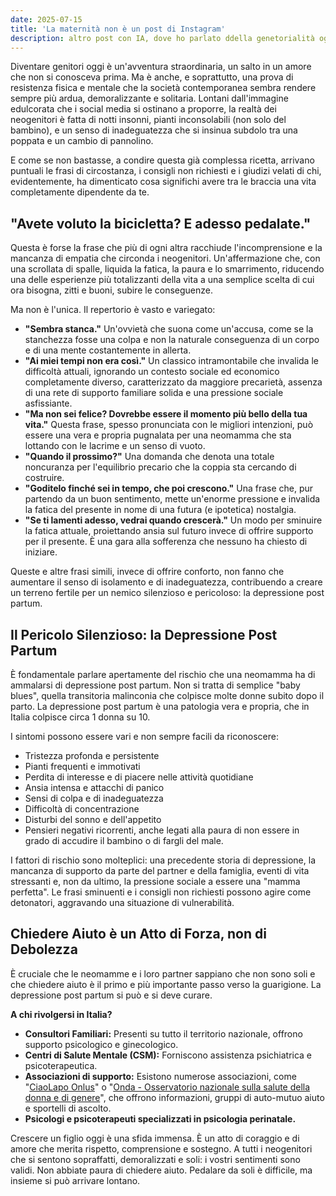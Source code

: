 ```yaml
---
date: 2025-07-15
title: 'La maternità non è un post di Instagram'
description: altro post con IA, dove ho parlato ddella genetorialità oggi
---
```

Diventare genitori oggi è un'avventura straordinaria, un salto in un amore che non si conosceva prima. Ma è anche, e soprattutto, una prova di resistenza fisica e mentale che la società contemporanea sembra rendere sempre più ardua, demoralizzante e solitaria. Lontani dall'immagine edulcorata che i social media si ostinano a proporre, la realtà dei neogenitori è fatta di notti insonni, pianti inconsolabili (non solo del bambino), e un senso di inadeguatezza che si insinua subdolo tra una poppata e un cambio di pannolino.

E come se non bastasse, a condire questa già complessa ricetta, arrivano puntuali le frasi di circostanza, i consigli non richiesti e i giudizi velati di chi, evidentemente, ha dimenticato cosa significhi avere tra le braccia una vita completamente dipendente da te.

## "Avete voluto la bicicletta? E adesso pedalate."

Questa è forse la frase che più di ogni altra racchiude l'incomprensione e la mancanza di empatia che circonda i neogenitori. Un'affermazione che, con una scrollata di spalle, liquida la fatica, la paura e lo smarrimento, riducendo una delle esperienze più totalizzanti della vita a una semplice scelta di cui ora bisogna, zitti e buoni, subire le conseguenze.

Ma non è l'unica. Il repertorio è vasto e variegato:

* **"Sembra stanca."** Un'ovvietà che suona come un'accusa, come se la stanchezza fosse una colpa e non la naturale conseguenza di un corpo e di una mente costantemente in allerta.
* **"Ai miei tempi non era così."** Un classico intramontabile che invalida le difficoltà attuali, ignorando un contesto sociale ed economico completamente diverso, caratterizzato da maggiore precarietà, assenza di una rete di supporto familiare solida e una pressione sociale asfissiante.
* **"Ma non sei felice? Dovrebbe essere il momento più bello della tua vita."** Questa frase, spesso pronunciata con le migliori intenzioni, può essere una vera e propria pugnalata per una neomamma che sta lottando con le lacrime e un senso di vuoto.
* **"Quando il prossimo?"** Una domanda che denota una totale noncuranza per l'equilibrio precario che la coppia sta cercando di costruire.
* **"Goditelo finché sei in tempo, che poi crescono."** Una frase che, pur partendo da un buon sentimento, mette un'enorme pressione e invalida la fatica del presente in nome di una futura (e ipotetica) nostalgia.
* **"Se ti lamenti adesso, vedrai quando crescerà."** Un modo per sminuire la fatica attuale, proiettando ansia sul futuro invece di offrire supporto per il presente. È una gara alla sofferenza che nessuno ha chiesto di iniziare.

Queste e altre frasi simili, invece di offrire conforto, non fanno che aumentare il senso di isolamento e di inadeguatezza, contribuendo a creare un terreno fertile per un nemico silenzioso e pericoloso: la depressione post partum.

## Il Pericolo Silenzioso: la Depressione Post Partum

È fondamentale parlare apertamente del rischio che una neomamma ha di ammalarsi di depressione post partum. Non si tratta di semplice "baby blues", quella transitoria malinconia che colpisce molte donne subito dopo il parto. La depressione post partum è una patologia vera e propria, che in Italia colpisce circa 1 donna su 10.

I sintomi possono essere vari e non sempre facili da riconoscere:
* Tristezza profonda e persistente
* Pianti frequenti e immotivati
* Perdita di interesse e di piacere nelle attività quotidiane
* Ansia intensa e attacchi di panico
* Sensi di colpa e di inadeguatezza
* Difficoltà di concentrazione
* Disturbi del sonno e dell'appetito
* Pensieri negativi ricorrenti, anche legati alla paura di non essere in grado di accudire il bambino o di fargli del male.

I fattori di rischio sono molteplici: una precedente storia di depressione, la mancanza di supporto da parte del partner e della famiglia, eventi di vita stressanti e, non da ultimo, la pressione sociale a essere una "mamma perfetta". Le frasi sminuenti e i consigli non richiesti possono agire come detonatori, aggravando una situazione di vulnerabilità.

## Chiedere Aiuto è un Atto di Forza, non di Debolezza

È cruciale che le neomamme e i loro partner sappiano che non sono soli e che chiedere aiuto è il primo e più importante passo verso la guarigione. La depressione post partum si può e si deve curare.

**A chi rivolgersi in Italia?**

* **Consultori Familiari:** Presenti su tutto il territorio nazionale, offrono supporto psicologico e ginecologico.
* **Centri di Salute Mentale (CSM):** Forniscono assistenza psichiatrica e psicoterapeutica.
* **Associazioni di supporto:** Esistono numerose associazioni, come "[CiaoLapo Onlus](https://www.fondazione.ciaolapo.it/)" o "[Onda - Osservatorio nazionale sulla salute della donna e di genere](https://fondazioneonda.it/it/chi-siamo/onda-osservatorio/)", che offrono informazioni, gruppi di auto-mutuo aiuto e sportelli di ascolto.
* **Psicologi e psicoterapeuti specializzati in psicologia perinatale.**

Crescere un figlio oggi è una sfida immensa. È un atto di coraggio e di amore che merita rispetto, comprensione e sostegno. A tutti i neogenitori che si sentono sopraffatti, demoralizzati e soli: i vostri sentimenti sono validi. Non abbiate paura di chiedere aiuto. Pedalare da soli è difficile, ma insieme si può arrivare lontano.